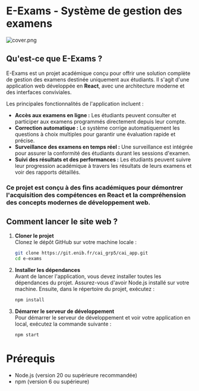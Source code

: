 # E-Exams - Système de gestion des examens

![cover.png](./src/assets/cover.png)

## Qu'est-ce que E-Exams ?

E-Exams est un projet académique conçu pour offrir une solution complète de gestion des examens destinée uniquement aux étudiants. Il s'agit d'une application web développée en **React**, avec une architecture moderne et des interfaces conviviales.

Les principales fonctionnalités de l'application incluent :

- **Accès aux examens en ligne :** Les étudiants peuvent consulter et participer aux examens programmés directement depuis leur compte.
- **Correction automatique :** Le système corrige automatiquement les questions à choix multiples pour garantir une évaluation rapide et précise.
- **Surveillance des examens en temps réel :** Une surveillance est intégrée pour assurer la conformité des étudiants durant les sessions d'examen.
- **Suivi des résultats et des performances :** Les étudiants peuvent suivre leur progression académique à travers les résultats de leurs examens et voir des rapports détaillés.

### Ce projet est conçu à des fins académiques pour démontrer l'acquisition des compétences en **React** et la compréhension des concepts modernes de développement web.

## Comment lancer le site web ?

1. **Cloner le projet**  
   Clonez le dépôt GitHub sur votre machine locale :
   ```bash
   git clone https://git.enib.fr/cai_grp5/cai_app.git
   cd e-exams

2. **Installer les dépendances**  
   Avant de lancer l'application, vous devez installer toutes les dépendances du projet. Assurez-vous d'avoir Node.js installé sur votre machine. Ensuite, dans le répertoire du projet, exécutez :
   ```bash
   npm install

3. **Démarrer le serveur de développement**  
   Pour démarrer le serveur de développement et voir votre      application en local, exécutez la commande suivante :
   ```bash
   npm start

# Prérequis

- Node.js (version 20 ou supérieure recommandée)
- npm (version 6 ou supérieure)
